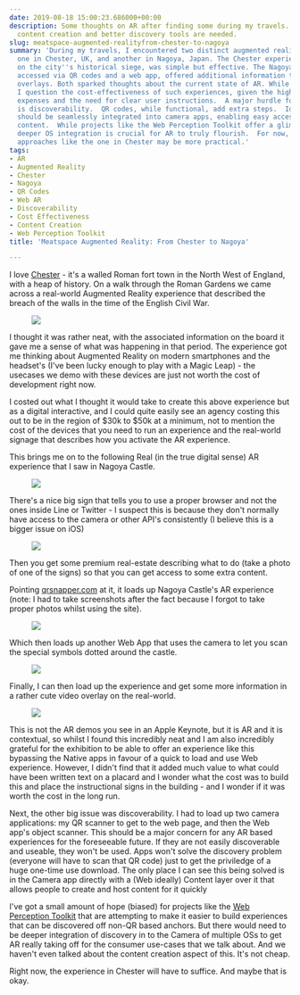 ```yaml
---
date: 2019-08-18 15:00:23.686000+00:00
description: Some thoughts on AR after finding some during my travels. TL;DR - cheaper
  content creation and better discovery tools are needed.
slug: meatspace-augmented-realityfrom-chester-to-nagoya
summary: 'During my travels, I encountered two distinct augmented reality (AR) experiences:
  one in Chester, UK, and another in Nagoya, Japan. The Chester experience, focusing
  on the city''s historical siege, was simple but effective. The Nagoya Castle experience,
  accessed via QR codes and a web app, offered additional information through video
  overlays. Both sparked thoughts about the current state of AR. While impressed,
  I question the cost-effectiveness of such experiences, given the high development
  expenses and the need for clear user instructions.  A major hurdle for AR adoption
  is discoverability.  QR codes, while functional, add extra steps.  Ideally, AR experiences
  should be seamlessly integrated into camera apps, enabling easy access to web-based
  content.  While projects like the Web Perception Toolkit offer a glimmer of hope,
  deeper OS integration is crucial for AR to truly flourish.  For now, simpler, analog
  approaches like the one in Chester may be more practical.'
tags:
- AR
- Augmented Reality
- Chester
- Nagoya
- QR Codes
- Web AR
- Discoverability
- Cost Effectiveness
- Content Creation
- Web Perception Toolkit
title: 'Meatspace Augmented Reality: From Chester to Nagoya'

---
```


I love [Chester](https://en.wikipedia.org/wiki/Chester) - it's a walled Roman fort town in the North West of England, with a heap of history. On a walk through the Roman Gardens we came across a real-world Augmented Reality experience that described the breach of the walls in the time of the English Civil War.

<figure><img src="/images/2019-08-18-meatspace-augmented-realityfrom-chester-to-nagoya-0.jpeg"></figure>

I thought it was rather neat, with the associated information on the board it gave me a sense of what was happening in that period. The experience got me thinking about Augmented Reality on modern smartphones and the headset's (I've been lucky enough to play with a Magic Leap) - the usecases we demo with these devices are just not worth the cost of development right now.

I costed out what I thought it would take to create this above experience but as a digital interactive, and I could quite easily see an agency costing this out to be in the region of $30k to $50k at a minimum, not to mention the cost of the devices that you need to run an experience and the real-world signage that describes how you activate the AR experience.

This brings me on to the following Real (in the true digital sense) AR experience that I saw in Nagoya Castle.

<figure><img src="/images/2019-08-18-meatspace-augmented-realityfrom-chester-to-nagoya-1.jpeg"></figure>

There's a nice big sign that tells you to use a proper browser and not the ones inside Line or Twitter - I suspect this is because they don't normally have access to the camera or other API's consistently (I believe this is a bigger issue on iOS)

<figure><img src="/images/2019-08-18-meatspace-augmented-realityfrom-chester-to-nagoya-2.jpeg"></figure>

Then you get some premium real-estate describing what to do (take a photo of one of the signs) so that you can get access to some extra content.

Pointing [qrsnapper.com](https://qrsnapper.com) at it, it loads up Nagoya Castle's AR experience (note: I had to take screenshots after the fact because I forgot to take proper photos whilst using the site).

<figure><img src="/images/2019-08-18-meatspace-augmented-realityfrom-chester-to-nagoya-5.jpeg"></figure>

Which then loads up another Web App that uses the camera to let you scan the special symbols dotted around the castle.

<figure><img src="/images/2019-08-18-meatspace-augmented-realityfrom-chester-to-nagoya-3.jpeg"></figure>

Finally, I can then load up the experience and get some more information in a rather cute video overlay on the real-world.

<figure><img src="/images/2019-08-18-meatspace-augmented-realityfrom-chester-to-nagoya-4.jpeg"></figure>

This is not the AR demos you see in an Apple Keynote, but it is AR and it is contextual, so whilst I found this incredibly neat and I am also incredibly grateful for the exhibition to be able to offer an experience like this bypassing the Native apps in favour of a quick to load and use Web experience. However, I didn't find that it added much value to what could have been written text on a placard and I wonder what the cost was to build this and place the instructional signs in the building - and I wonder if it was worth the cost in the long run.

Next, the other big issue was discoverability. I had to load up two camera applications: my QR scanner to get to the web page, and then the Web app's object scanner. This should be a major concern for any AR based experiences for the foreseeable future. If they are not easily discoverable and useable, they won't be used. Apps won't solve the discovery problem (everyone will have to scan that QR code) just to get the priviledge of a huge one-time use download. The only place I can see this being solved is in the Camera app directly with a (Web ideally) Content layer over it that allows people to create and host content for it quickly

I've got a small amount of hope (biased) for projects like the [Web Perception Toolkit](https://perceptiontoolkit.dev/getting-started/) that are attempting to make it easier to build experiences that can be discovered off non-QR based anchors. But there would need to be deeper integration of discovery in to the Camera of multiple OSs to get AR really taking off for the consumer use-cases that we talk about. And we haven't even talked about the content creation aspect of this. It's not cheap.

Right now, the experience in Chester will have to suffice. And maybe that is okay.
